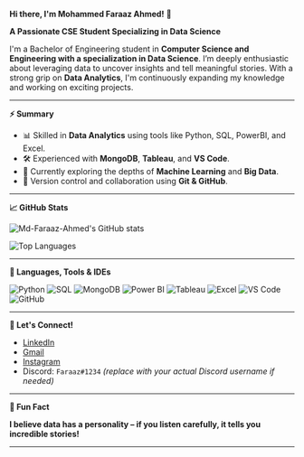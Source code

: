 **Hi there, I'm Mohammed Faraaz Ahmed!** 👋

**A Passionate CSE Student Specializing in Data Science**

I'm a Bachelor of Engineering student in **Computer Science and Engineering with a specialization in Data Science**. I’m deeply enthusiastic about leveraging data to uncover insights and tell meaningful stories. With a strong grip on **Data Analytics**, I'm continuously expanding my knowledge and working on exciting projects.

---

**⚡ Summary**

- 📊 Skilled in **Data Analytics** using tools like Python, SQL, PowerBI, and Excel.
- 🛠️ Experienced with **MongoDB**, **Tableau**, and **VS Code**.
- 🌱 Currently exploring the depths of **Machine Learning** and **Big Data**.
- 🔄 Version control and collaboration using **Git & GitHub**.

---

**📈 GitHub Stats**

![Md-Faraaz-Ahmed's GitHub stats](https://github-readme-stats.vercel.app/api?username=Md-Faraaz-Ahmed&show_icons=true&theme=radical)

![Top Languages](https://github-readme-stats.vercel.app/api/top-langs/?username=Md-Faraaz-Ahmed&layout=compact&theme=radical)

---

**🧰 Languages, Tools & IDEs**

![Python](https://img.shields.io/badge/Python-3776AB?style=for-the-badge&logo=python&logoColor=white)
![SQL](https://img.shields.io/badge/SQL-336791?style=for-the-badge&logo=postgresql&logoColor=white)
![MongoDB](https://img.shields.io/badge/MongoDB-47A248?style=for-the-badge&logo=mongodb&logoColor=white)
![Power BI](https://img.shields.io/badge/PowerBI-F2C811?style=for-the-badge&logo=powerbi&logoColor=black)
![Tableau](https://img.shields.io/badge/Tableau-E97627?style=for-the-badge&logo=tableau&logoColor=white)
![Excel](https://img.shields.io/badge/Excel-217346?style=for-the-badge&logo=microsoft-excel&logoColor=white)
![VS Code](https://img.shields.io/badge/VSCode-007ACC?style=for-the-badge&logo=visual-studio-code&logoColor=white)
![GitHub](https://img.shields.io/badge/GitHub-181717?style=for-the-badge&logo=github&logoColor=white)

---

**🤝 Let's Connect!**

- [LinkedIn](https://www.linkedin.com/in/md-faraaz-ahmed)
- [Gmail](mailto:m.faraaz.ahmed01@gmail.com)
- [Instagram](https://www.instagram.com/md.faraaz.ahmed)
- Discord: `Faraaz#1234` *(replace with your actual Discord username if needed)*

---

**🎉 Fun Fact**

**I believe data has a personality – if you listen carefully, it tells you incredible stories!**

---
